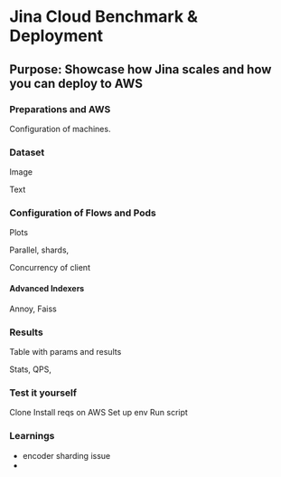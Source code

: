 # Jina Cloud Benchmark & Deployment

[comment]: <> (TODO how do we sell this?)

## Purpose: Showcase how Jina scales and how you can deploy to AWS

### Preparations and AWS

Configuration of machines.

### Dataset

Image

Text

### Configuration of Flows and Pods

Plots

Parallel, shards, 

Concurrency of client

#### Advanced Indexers

Annoy, Faiss

### Results

Table with params and results

Stats, QPS, 

### Test it yourself

Clone
Install reqs on AWS
Set up env
Run script

### Learnings

- encoder sharding issue
- 
